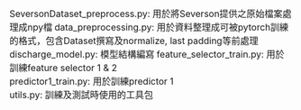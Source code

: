 <font size=3> SeversonDataset_preprocess.py: 用於將Severson提供之原始檔案處理成npy檔</font> 
<font size=3> data_preprocessing.py: 用於資料整理成可被pytorch訓練的格式，包含Dataset撰寫及normalize, last padding等前處理</font> 
<font size=3> discharge_model.py: 模型結構編寫</font> 
<font size=3> feature_selector_train.py: 用於訓練feature selector 1 & 2</font>  
<font size=3> predictor1_train.py: 用於訓練predictor 1</font>  
<font size=3> utils.py: 訓練及測試時使用的工具包</font>  
